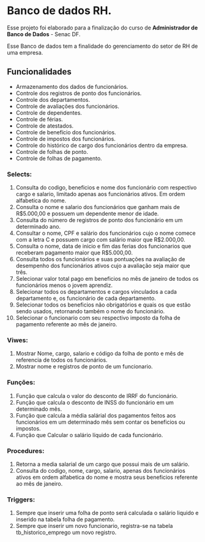 # Banco de dados RH.

Esse projeto foi elaborado para a finalização do curso de **Administrador de Banco de Dados** - Senac DF.

Esse Banco de dados tem a finalidade do gerenciamento do setor de RH de uma empresa.

## Funcionalidades

* Armazenamento dos dados de funcionários.
* Controle dos registros de ponto dos funcionários.
* Controle dos departamentos.
* Controle de avaliações dos funcionários.
* Controle de dependentes.
* Controle de férias.
* Controle de atestados.
* Controle de benefício dos funcionários.
* Controle de impostos dos funcionários.
* Controle do histórico de cargo dos funcionários dentro da empresa.
* Controle de folhas de ponto.
* Controle de folhas de pagamento.

### Selects:

1. Consulta do codigo, beneficios e nome dos funcionário com respectivo cargo e salario, limitado apenas aos funcionários ativos. Em ordem alfabetica do nome.
2. Consulta o nome e salario dos funcionários que ganham mais de R$5.000,00 e possuem um dependente menor de idade.
3. Consulta do número de registros de ponto dos funcionário em um determinado ano.
4. Consultar o nome, CPF e salário dos funcionários cujo o nome comece com a letra C e possuem cargo com salário maior que R$2.000,00.
5. Consulta o nome, data de inicio e fim das ferias dos funcionarios que receberam pagamento maior que R$5.000,00.
6. Consulta todos os funcionários e suas pontuações na avaliação de desempenho dos funcionários ativos 
cujo a avaliação seja maior que três.
7. Selecionar valor total pago em beneficios no mês de janeiro de todos os funcionários menos o jovem aprendiz.
8. Selecionar todos os departamentos e cargos vinculados a cada departamento e, os funcionário de cada departamento.
9. Selecionar todos os beneficios não obrigatórios e quais os que estão sendo usados, retornando também o nome do funcionário.
10. Selecionar o funcionario com seu respectivo imposto da folha de pagamento referente ao mês de janeiro.

### Viwes:

1. Mostrar Nome, cargo, salario e código da folha de ponto e mês de referencia de todos os funcionários.
2. Mostrar nome e registros de ponto de um funcionario. 

### Funções:

1. Função que calcula o valor do desconto de IRRF do funcionário.
2. Função que calcula o desconto de INSS do funcionário em um determinado mês.
3. Função que calcula a média salárial dos pagamentos feitos aos funcionários em um determinado mês sem contar os beneficios ou impostos.
4. Função que Calcular o salário líquido de cada funcionário.

### Procedures:

1. Retorna a media salarial de um cargo que possui mais de um salário.
2. Consulta do codigo, nome, cargo, salario, apenas dos funcionários ativos em ordem alfabetica do nome e mostra seus beneficios referente ao mês de janeiro.

### Triggers:

1. Sempre que inserir uma folha de ponto será calculada o salário liquido e inserido na tabela folha de pagamento.
2. Sempre que inserir um novo funcionario, registra-se na tabela tb_historico_emprego um novo registro.